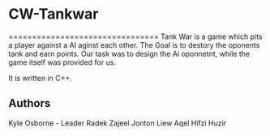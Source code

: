 # CW-Tankwar
================================
Tank War is a game which pits a player against a AI aginst each other. The Goal is to destory the oponents tank and earn points.
Our task was to design the Ai oponnetnt, while the game itself was provided for us.

It is written in C++.

Authors
-------
Kyle Osborne - Leader
Radek Zajeel
Jonton Liew
Aqel Hifzi Huzir
